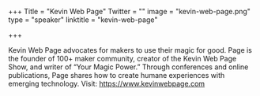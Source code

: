 +++
Title = "Kevin Web Page"
Twitter = ""
image = "kevin-web-page.png"
type = "speaker"
linktitle = "kevin-web-page"

+++

Kevin Web Page advocates for makers to use their magic for good. Page is the founder of 100+ maker community, creator of the Kevin Web Page Show, and writer of “Your Magic Power.” Through conferences and online publications, Page shares how to create humane experiences with emerging technology. Visit: https://www.kevinwebpage.com
